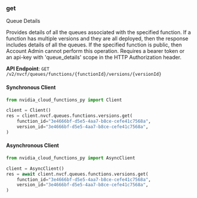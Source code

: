 
### get <a name="get"></a>
Queue Details

Provides details of all the queues associated with the specified function.  If a function has multiple versions and they are all deployed, then the  response includes details of all the queues. If the specified function  is public, then Account Admin cannot perform this operation. Requires a bearer token or an api-key with 'queue_details' scope in the HTTP  Authorization header. 

**API Endpoint**: `GET /v2/nvcf/queues/functions/{functionId}/versions/{versionId}`

#### Synchronous Client

```python
from nvidia_cloud_functions_py import Client

client = Client()
res = client.nvcf.queues.functions.versions.get(
    function_id="3e4666bf-d5e5-4aa7-b8ce-cefe41c7568a",
    version_id="3e4666bf-d5e5-4aa7-b8ce-cefe41c7568a",
)
```

#### Asynchronous Client

```python
from nvidia_cloud_functions_py import AsyncClient

client = AsyncClient()
res = await client.nvcf.queues.functions.versions.get(
    function_id="3e4666bf-d5e5-4aa7-b8ce-cefe41c7568a",
    version_id="3e4666bf-d5e5-4aa7-b8ce-cefe41c7568a",
)
```

